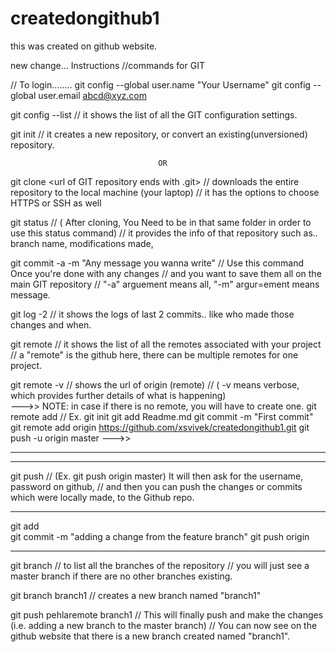 # createdongithub1

this was created on github website.


new change... Instructions
//commands for GIT 

// To login........
git config --global user.name "Your Username"
git config --global user.email abcd@xyz.com 

git config --list      // it shows the list of all the GIT configuration settings. 

git  init           // it creates a new repository, or convert an existing(unversioned) repository.
                                     
                                     OR  

git clone <url of GIT repository ends with .git>        // downloads the entire repository to the local machine (your laptop)
                                                                                           // it has the options to choose HTTPS or SSH as well

git status       // ( After cloning, You Need to be in that same folder in order to use this status command)
                         //  it provides the info of that repository such as.. branch name, modifications made, 

git commit -a -m  "Any message you wanna write"     // Use this command Once you're done with any changes 
                                                                                                 // and you want to save them all on the main GIT repository
                                                                                                 // "-a" arguement  means all, "-m" argur=ement means message.
 
 git log  -2       // it shows the logs of last 2 commits.. like who made those changes and when. 


git remote    // it shows the list of all the remotes associated with your project                                                                                
                       // a "remote" is the github here, there can be multiple remotes for one project.

git remote -v   // shows the url of origin (remote)
                           // ( -v means verbose, which provides further details of what is happening)  
--->>
NOTE: in case if there is no remote, you will have to create one.
             git remote add <name you want for remote> 
             // Ex.   git init
                           git add Readme.md 
                           git commit -m "First commit"
                           git remote add origin https://github.com/xsvivek/createdongithub1.git
                           git push -u origin master
--->>

---------------------------------------------------------------------------
---------------------------------------------------------------------------


git push <remote> <branch name> // (Ex. git push origin master) It will then ask for the username, password on github, 
                                                                // and then you can push the changes or commits which were locally made, to the Github repo.

-------------------------------------------------------------------------------------------------------------

git add  
git commit -m "adding a change from the feature branch" 
git push origin <feature>


-----------------------------------------------------------

git branch   // to list all the branches of the repository
                        // you will just see a master branch if there are no other branches existing.

git branch branch1  // creates a new branch named "branch1"

git push pehlaremote branch1   // This will finally push and make the changes (i.e. adding a new branch to the master branch)
                                                            // You can now see on the github website that there is a new branch created named "branch1".
                                                            












